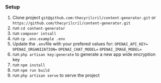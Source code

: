 ### Setup

1. Clone project ```git@github.com:thecyrilcril/content-generator.git``` or ```https://github.com/thecyrilcril/content-generator.git```
2. run ```cd content-generator```
3. run ```composer intsall```
4. run ```cp .env.example .env```
5. Update the ```.env```file with your prefered values for:
```OPENAI_API_KEY=```
```OPENAI_ORGANIZATION=```
```OPENAI_CHAT_MODEL=```
```OPENAI_IMAGE_MODEL=```
6. run ```php artisan key:generate``` to generate a new app wide encryption key
7. run ```npm install```
8. run ```npm run build```
9. run ```php artisan serve``` to serve the project


